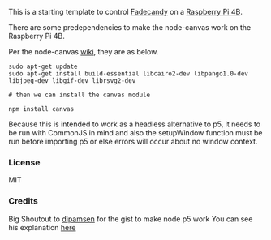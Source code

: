 This is a starting template to control [Fadecandy](https://github.com/scanlime/fadecandy) on a [Raspberry Pi 4B](https://www.raspberrypi.org/).

There are some predependencies to make the node-canvas work on the Raspberry Pi 4B.

Per the node-canvas [wiki](https://github.com/Automattic/node-canvas/wiki/Installation%3A-Ubuntu-and-other-Debian-based-systems), they are as below.

```
sudo apt-get update
sudo apt-get install build-essential libcairo2-dev libpango1.0-dev libjpeg-dev libgif-dev librsvg2-dev

# then we can install the canvas module

npm install canvas
```

Because this is intended to work as a headless alternative to p5, it needs to be run with CommonJS in mind and also the setupWindow function must be run before importing p5 or else errors will occur about no window context.

### License

MIT

### Credits

Big Shoutout to [dipamsen](https://github.com/dipamsen) for the gist to make node p5 work
You can see his explanation [here](https://github.com/CodingTrain/node-p5-test/issues/1)
